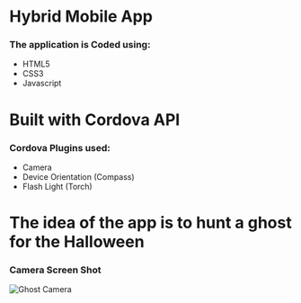 # Hybrid Mobile App
### The application is Coded using:
* HTML5
* CSS3
* Javascript


# Built with Cordova API
### Cordova Plugins used:
* Camera
* Device Orientation (Compass)
* Flash Light (Torch)


# The idea of the app is to hunt a ghost for the Halloween
### Camera Screen Shot

![Ghost Camera](https://drive.google.com/file/d/0BziiN5Xe4Jo-SmtqQ0hmX0VuNDg/view?usp=sharing "Ghost Camera")
